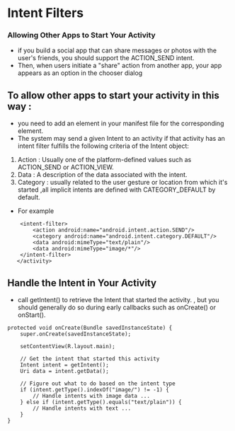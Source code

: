 # Intent Filters

### Allowing Other Apps to Start Your Activity

- if you build a social app that can share messages or photos with the user's friends, you should support the ACTION_SEND intent.
- Then, when users initiate a "share" action from another app, your app appears as an option in the chooser dialog

## To allow other apps to start your activity in this way :

- you need to add an <intent-filter> element in your manifest file for the corresponding <activity> element.
- The system may send a given Intent to an activity if that activity has an intent filter fulfills the following criteria of the Intent object:

1. Action : Usually one of the platform-defined values such as ACTION_SEND or ACTION_VIEW.
2. Data : A description of the data associated with the intent.
3. Category : usually related to the user gesture or location from which it's started ,all implicit intents are defined with CATEGORY_DEFAULT by default.

- For example

```<activity android:name="ShareActivity">
    <intent-filter>
        <action android:name="android.intent.action.SEND"/>
        <category android:name="android.intent.category.DEFAULT"/>
        <data android:mimeType="text/plain"/>
        <data android:mimeType="image/*"/>
    </intent-filter>
   </activity>
```

## Handle the Intent in Your Activity

- call getIntent() to retrieve the Intent that started the activity. , but you should generally do so during early callbacks such as onCreate() or onStart().

```@Override
protected void onCreate(Bundle savedInstanceState) {
    super.onCreate(savedInstanceState);

    setContentView(R.layout.main);

    // Get the intent that started this activity
    Intent intent = getIntent();
    Uri data = intent.getData();

    // Figure out what to do based on the intent type
    if (intent.getType().indexOf("image/") != -1) {
        // Handle intents with image data ...
    } else if (intent.getType().equals("text/plain")) {
        // Handle intents with text ...
    }
}
```
